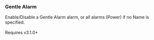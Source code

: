 ### Gentle Alarm

Enable/Disable a Gentle Alarm alarm, or all alarms (Power) if no Name is
specified.\
\
Requires v3.1.0+

